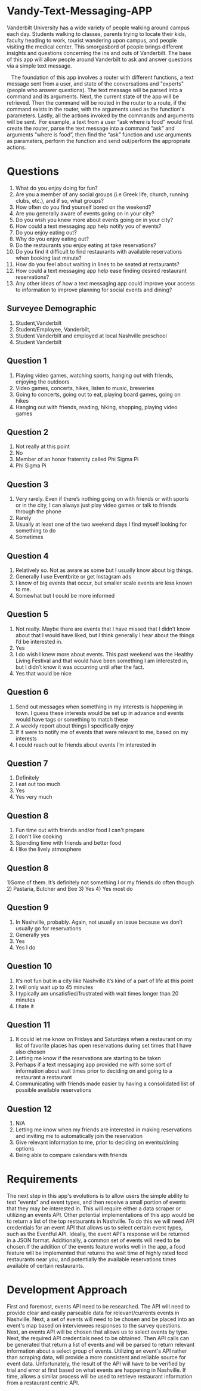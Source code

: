 # Vandy-Text-Messaging-APP

   Vanderbilt University has a wide variety of people walking around campus each day. Students walking to classes, parents trying to locate their kids, faculty heading to work, tourist wandering upon campus, and people visiting the medical center. This smorgasbord of people brings different insights and questions concerning the ins and outs of Vanderbilt. The base of this app will allow people around Vanderbilt to ask and answer questions via a simple text message.

  
   The foundation of this app involves a router with different functions, a text message sent from a user, and state of the conversations and "experts"(people who answer questions). The text message will be parsed into a command and its arguments. Next, the current state of the app will be retrieved. Then the command will be routed in the router to a route, if the command exists in the router, with the arguments used as the function's parameters. Lastly, all the actions invoked by the commands and arguments will be sent.  For example, a text from a user “ask where is food” would first create the router, parse the text message into a command “ask” and arguments “where is food”, then find the “ask” function and use arguments as parameters, perform the function and send out/perform the appropriate actions.


# Questions
  1. What do you enjoy doing for fun?
  2. Are you a member of any social groups (i.e Greek life, church, running clubs, etc.), and if so, what groups?
  3. How often do you find yourself bored on the weekend?
  4. Are you generally aware of events going on in your city?
  5. Do you wish you knew more about events going on in your city?
  6. How could a text messaging app help notify you of events?
  7. Do you enjoy eating out?
  8. Why do you enjoy eating out?
  9. Do the restaurants you enjoy eating at take reservations?
  10. Do you find it difficult to find restaurants with available reservations when booking last minute?
  11. How do you feel about waiting in lines to be seated at restaurants?
  12. How could a text messaging app help ease finding desired restaurant reservations?
  13. Any other ideas of how a text messaging app could improve your access to information to improve planning for social events and dining?

## Surveyee Demographic
  1) Student,Vanderbilt
  2) Student/Employee, Vanderbilt,
  3) Student Vanderbilt and employed at local Nashville preschool
  4) Student Vanderbilt

## Question 1
  1) Playing video games, watching sports, hanging out with friends, enjoying the outdoors
  2) Video games, concerts, hikes, listen to music, breweries
  3) Going to concerts, going out to eat, playing board games, going on hikes
  4) Hanging out with friends, reading, hiking, shopping, playing video games


## Question 2
  1) Not really at this point
  2) No
  3) Member of an honor fraternity called Phi Sigma Pi
  4) Phi Sigma Pi


## Question 3
  1) Very rarely. Even if there’s nothing going on with friends or with sports or in the city, I can always just play video games or talk to friends through the phone
  2) Rarely
  3) Usually at least one of the two weekend days I find myself looking for something to do
  4) Sometimes


## Question 4
  1) Relatively so. Not as aware as some but I usually know about big things.
  2) Generally I use Eventbrite or get Instagram ads
  3) I know of big events that occur, but smaller scale events are less known to me.
  4) Somewhat but I could be more informed


## Question 5
  1) Not really. Maybe there are events that I have missed that I didn’t know about that I would have liked, but I think generally I hear about the things I’d be interested in.
  2) Yes
  3) I do wish I knew more about events. This past weekend was the Healthy Living Festival and that would have been something I am interested in, but I didn’t know it was occurring until after the fact.
  4) Yes that would be nice


## Question 6
  1) Send out messages when something in my interests is happening in town. I guess these interests would be set up in advance and events would have tags or something to match these
  2) A weekly report about things I specifically enjoy
  3) If it were to notify me of events that were relevant to me, based on my interests
  4) I could reach out to friends about events I’m interested in


## Question 7
  1) Definitely
  2) I eat out too much
  3) Yes
  4) Yes very much


## Question 8
  1) Fun time out with friends and/or food I can't prepare
  2) I don't like cooking
  3) Spending time with friends and better food
  4) I like the lively atmosphere


## Question 8
  1)Some of them. It’s definitely not something I or my friends do often though
  2) Pastaria, Butcher and Bee
  3) Yes
  4) Yes most do


## Question 9
  1) In Nashville, probably. Again, not usually an issue because we don’t usually go for reservations
  2) Generally yes
  3) Yes
  4) Yes I do


## Question 10
  1) It’s not fun but in a city like Nashville it’s kind of a part of life at this point
  2) I will only wait up to 45 minutes
  3) I typically am unsatisfied/frustrated with wait times longer than 20 minutes
  4) I hate it


## Question 11
  1) It could let me know on Fridays and Saturdays when a restaurant on my list of favorite places has open reservations during set times that I have also chosen
  2) Letting me know if the reservations are starting to be taken
  3) Perhaps if a text messaging app provided me with some sort of information about wait times prior to deciding on and going to a restaurant a restaurant
  4) Communicating with friends made easier by having a consolidated list of possible available reservations


## Question 12
  1) N/A
  2) Letting me know when my friends are interested in making reservations and inviting me to automatically join the reservation
  3) Give relevant information to me, prior to deciding on events/dining options
  4) Being able to compare calendars with friends


# Requirements
The next step in this app's evolutions is to allow users the simple ability to text "events" and event types, and then receive a small portion of events that they may be interested in. This will require either a data scraper or utilizing an events API. Other potential implementations of this app would be to return a list of the top restaurants in Nashville. To do this we will need API credentials for an event API that allows us to select certain event types, such as the Eventful API. Ideally, the event API's response will be returned in a JSON format. Additionally, a common set of events will need to be chosen.If the addition of the events feature works well in the app, a food feature will be implemented that returns the wait time of highly rated food restaurants near you, and potentially the available reservations times available of certain restaurants.

# Development Approach
  First and foremost, events API need to be researched. The API will need to provide clear and easily parseable data for relevant/currents
events in Nashville.  Next, a set of events will need to be chosen and be placed into an event's map based on interviewees responses to the survey questions. Next, an events API will be chosen that allows us to select events by type. Next, the required API credentials need to be obtained. Then API calls can be generated that return a list of events and will be parsed to return relevant information about a select group of events.
  Utilizing an event's API rather than scraping data, will provide a more consistent and reliable source for event data. Unfortunately, the
result of the API will have to be verified by trial and error at first based on what events are happening in Nashville.
  If time, allows a similar process will be used to retrieve restaurant information from a restaurant centric API.

